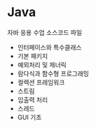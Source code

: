 # Java
자바 응용 수업 소스코드 파일  
- 인터페이스와 특수클래스     
- 기본 패키지   
- 예외처리 및 제너릭   
- 람다식과 함수형 프로그래밍   
- 컬렉션 프레임워크  
- 스트림  
- 입출력 처리  
- 스레드  
- GUI 기초  
